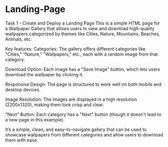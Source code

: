 # Landing-Page
Task 1 - Create and Deploy a Landing Page
This is a simple HTML page for a Wallpaper Gallery that allows users to view and download high-quality wallpapers categorized by themes like Cities, Nature, Mountains, Beaches, Animals, etc.

Key features:
Categories: The gallery offers different categories like "Cities," "Nature," "Wallpapers," etc., each with a random image from that category.

Download Option: Each image has a "Save Image" button, which lets users download the wallpaper by clicking it.

Responsive Design: The page is structured to work well on both mobile and desktop devices.

Image Resolution: The images are displayed in a high resolution (2200x1320), making them look crisp and clear.

"Next" Button: Each category has a "Next" button (though it doesn't lead to a new page in this example).

It’s a simple, clean, and easy-to-navigate gallery that can be used to showcase wallpapers from different categories and allow users to download them with ease.

